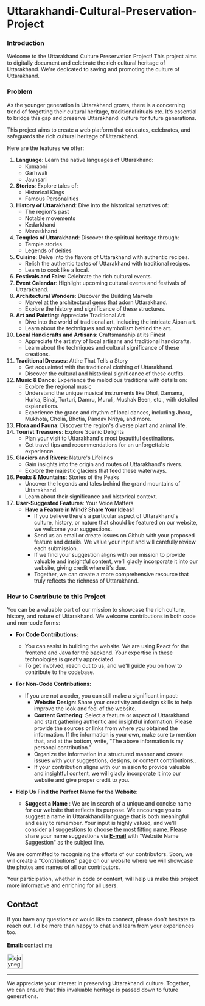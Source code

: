 # Uttarakhandi-Cultural-Preservation-Project

### Introduction

Welcome to the Uttarakhand Culture Preservation Project! This project aims to digitally document and celebrate the rich cultural heritage of Uttarakhand. We're dedicated to saving and promoting the culture of Uttarakhand.

### Problem

As the younger generation in Uttarakhand grows, there is a concerning trend of forgetting their cultural heritage, traditional rituals etc. It's essential to bridge this gap and preserve Uttarakhandi culture for future generations. 

This project aims to create a web platform that educates, celebrates, and safeguards the rich cultural heritage of Uttarakhand.

Here are the features we offer:

1. **Language**: Learn the native languages of Uttarakhand:
    - Kumaoni
    - Garhwali
    - Jaunsari
2. **Stories**: Explore tales of:
    - Historical Kings
    - Famous Personalities
3. **History of Uttarakhand**: Dive into the historical narratives of:
    - The region's past
    - Notable movements
    - Kedarkhand
    - Manaskhand
4. **Temples of Uttarakhand**: Discover the spiritual heritage through:
    - Temple stories
    - Legends of deities
5. **Cuisine**: Delve into the flavors of Uttarakhand with authentic recipes.
    - Relish the authentic tastes of Uttarakhand with traditional recipes.
    - Learn to cook like a local.
6. **Festivals and Fairs**: Celebrate the rich cultural events.
7. **Event Calendar**: Highlight upcoming cultural events and festivals of Uttarakhand.
8. **Architectural Wonders**: Discover the Building Marvels
    - Marvel at the architectural gems that adorn Uttarakhand.
    - Explore the history and significance of these structures.
9. **Art and Painting**: Appreciate Traditional Art
    - Dive into the world of traditional art, including the intricate Aipan art.
    - Learn about the techniques and symbolism behind the art.
10. **Local Handicrafts and Artisans**: Craftsmanship at its Finest
    - Appreciate the artistry of local artisans and traditional handicrafts.
    - Learn about the techniques and cultural significance of these creations.
11. **Traditional Dresses**: Attire That Tells a Story
    - Get acquainted with the traditional clothing of Uttarakhand.
    - Discover the cultural and historical significance of these outfits.
12. **Music & Dance**: Experience the melodious traditions with details on:
    - Explore the regional music
    - Understand the unique musical instruments like Dhol, Damama, Hurka, Binai, Turturi, Damru, Muruli, Mushak Been, etc., with detailed explanations.
    - Experience the grace and rhythm of local dances, including Jhora, Mukhota, Cholia, Bhotia, Pandav Nritya, and more.
13. **Flora and Fauna**: Discover the region's diverse plant and animal life.
14. **Tourist Treasures**: Explore Scenic Delights
    - Plan your visit to Uttarakhand's most beautiful destinations.
    - Get travel tips and recommendations for an unforgettable experience.
15. **Glaciers and Rivers**: Nature's Lifelines
    - Gain insights into the origin and routes of Uttarakhand's rivers.
    - Explore the majestic glaciers that feed these waterways.
16. **Peaks & Mountains**: Stories of the Peaks
    - Uncover the legends and tales behind the grand mountains of Uttarakhand.
    - Learn about their significance and historical context.
17. **User-Suggested Features**: Your Voice Matters
    - **Have a Feature in Mind? Share Your Ideas!**
        - If you believe there's a particular aspect of Uttarakhand's culture, history, or nature that should be featured on our website, we welcome your suggestions.
        - Send us an email or create issues on Github with your proposed feature and details. We value your input and will carefully review each submission.
        - If we find your suggestion aligns with our mission to provide valuable and insightful content, we'll gladly incorporate it into our website, giving credit where it's due.
        - Together, we can create a more comprehensive resource that truly reflects the richness of Uttarakhand.

### **How to Contribute to this Project**

You can be a valuable part of our mission to showcase the rich culture, history, and nature of Uttarakhand. We welcome contributions in both code and non-code forms:

- **For Code Contributions:**
    - You can assist in building the website. We are using React for the frontend and Java for the backend. Your expertise in these technologies is greatly appreciated.
    - To get involved, reach out to us, and we'll guide you on how to contribute to the codebase.
- **For Non-Code Contributions:**
    - If you are not a coder, you can still make a significant impact:
        - **Website Design**: Share your creativity and design skills to help improve the look and feel of the website.
        - **Content Gathering**: Select a feature or aspect of Uttarakhand and start gathering authentic and insightful information. Please provide the sources or links from where you obtained the information. If the information is your own, make sure to mention that, and at the bottom, write, "The above information is my personal contribution."
        - Organize the information in a structured manner and create issues with your suggestions, designs, or content contributions..
        - If your contribution aligns with our mission to provide valuable and insightful content, we will gladly incorporate it into our website and give proper credit to you.

- **Help Us Find the Perfect Name for the Website**:
    - **Suggest a Name** : We are in search of a unique and concise name for our website that reflects its purpose. We encourage you to suggest a name in Uttarakhandi language that is both meaningful and easy to remember. Your input is highly valued, and we'll consider all suggestions to choose the most fitting name. Please share your name suggestions via **[E-mail](mailto:contact@ajaynegi.co)** with "Website Name Suggestion" as the subject line.

We are committed to recognizing the efforts of our contributors. Soon, we will create a "Contributions" page on our website where we will showcase the photos and names of all our contributors.

Your participation, whether in code or content, will help us make this project more informative and enriching for all users.

## Contact
If you have any questions or would like to connect, please don't hesitate to reach out. I'd be more than happy to chat and learn from your experiences too.
<br><br>
**Email:** [contact me](mailto:contact@ajaynegi.co)

<!-- LinkedIn -->
<a href="https://linkedin.com/in/ajaynegi45/" target="blank" rel="noopener noreferrer" >
<img align="center" src="https://img.icons8.com/color/48/linkedin.png" alt="ajaynegi45/" width="40" height="40"  t/></a>

---

We appreciate your interest in preserving Uttarakhandi culture. Together, we can ensure that this invaluable heritage is passed down to future generations.
